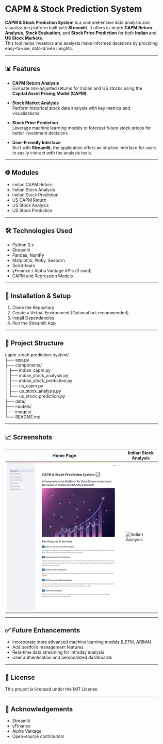 
# CAPM & Stock Prediction System

**CAPM & Stock Prediction System** is a comprehensive data analysis and visualization platform built with **Streamlit**. It offers in-depth **CAPM Return Analysis**, **Stock Evaluation**, and **Stock Price Prediction** for both **Indian** and **US Stock Markets**.  
This tool helps investors and analysts make informed decisions by providing easy-to-use, data-driven insights.

---

## 📊 Features

- **CAPM Return Analysis**  
  Evaluate risk-adjusted returns for Indian and US stocks using the **Capital Asset Pricing Model (CAPM)**.

- **Stock Market Analysis**  
  Perform historical stock data analysis with key metrics and visualizations.

- **Stock Price Prediction**  
  Leverage machine learning models to forecast future stock prices for better investment decisions.

- **User-Friendly Interface**  
  Built with **Streamlit**, the application offers an intuitive interface for users to easily interact with the analysis tools.

---

## 🌐 Modules

- Indian CAPM Return  
- Indian Stock Analysis  
- Indian Stock Prediction  
- US CAPM Return  
- US Stock Analysis  
- US Stock Prediction

---

## 🛠️ Technologies Used

- Python 3.x  
- Streamlit  
- Pandas, NumPy  
- Matplotlib, Plotly, Seaborn  
- Scikit-learn  
- yFinance / Alpha Vantage APIs (if used)  
- CAPM and Regression Models

---

## 🚀 Installation & Setup

1. Clone the Repository
2. Create a Virtual Environment (Optional but recommended)
3. Install Dependencies
4. Run the Streamlit App

---

## 📂 Project Structure

capm-stock-prediction-system/  
├── app.py  
├── components/  
│   ├── indian_capm.py  
│   ├── indian_stock_analysis.py  
│   ├── indian_stock_prediction.py  
│   ├── us_capm.py  
│   ├── us_stock_analysis.py  
│   └── us_stock_prediction.py  
├── data/  
├── models/  
├── images/  
└── README.md  

---

## 📈 Screenshots

| Home Page | Indian Stock Analysis |  
|-----------|----------------------|  
| ![Home](images/home.png) | ![Indian Analysis](images/indian_stock_analysis.png) |  

---

## ✅ Future Enhancements

- Incorporate more advanced machine learning models (LSTM, ARIMA)  
- Add portfolio management features  
- Real-time data streaming for intraday analysis  
- User authentication and personalized dashboards  

---

## 📝 License

This project is licensed under the MIT License.

---

## 🙌 Acknowledgements

- Streamlit  
- yFinance  
- Alpha Vantage  
- Open-source contributors  
